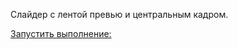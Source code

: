 ﻿Слайдер с лентой превью и центральным кадром.




[Запустить выполнение:](https://rawgit.com/PashaGeronimo/homework_slider-lenta/master/index.html)

